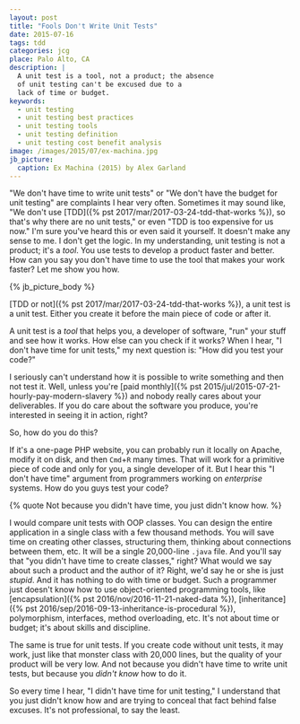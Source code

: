 ```yaml
---
layout: post
title: "Fools Don't Write Unit Tests"
date: 2015-07-16
tags: tdd
categories: jcg
place: Palo Alto, CA
description: |
  A unit test is a tool, not a product; the absence
  of unit testing can't be excused due to a
  lack of time or budget.
keywords:
  - unit testing
  - unit testing best practices
  - unit testing tools
  - unit testing definition
  - unit testing cost benefit analysis
image: /images/2015/07/ex-machina.jpg
jb_picture:
  caption: Ex Machina (2015) by Alex Garland
---
```


"We don't have time to write unit tests" or "We don't have the
budget for unit testing" are complaints I hear very often. Sometimes it
may sound like, "We don't use
[TDD]({% pst 2017/mar/2017-03-24-tdd-that-works %}), so that's why there are no unit tests," or even
"TDD is too expensive for us now." I'm sure you've heard this or even
said it yourself. It doesn't make any sense to me. I don't get the
logic. In my understanding, unit testing is not
a product; it's a _tool_. You use tests to develop a product
faster and better. How can you say you don't have time to use
the tool that makes your work faster? Let me show you how.

<!--more-->

{% jb_picture_body %}

[TDD or not]({% pst 2017/mar/2017-03-24-tdd-that-works %}),
a unit test is a unit test. Either you create it before
the main piece of code or after it.

A unit test is a _tool_ that helps you, a developer of software,
"run" your stuff and see how it works. How else can you check if it works?
When I hear, "I don't have time for unit tests," my next question is:
"How did you test your code?"

I seriously can't understand how it is possible to write something
and then not test it. Well, unless you're
[paid monthly]({% pst 2015/jul/2015-07-21-hourly-pay-modern-slavery %})
and nobody really cares about your deliverables. If you do care about the software
you produce, you're interested in seeing it in action, right?

So, how do you do this?

If it's a one-page PHP website, you can probably run it locally on Apache,
modify it on disk, and then `Cmd`+`R` many times. That will work for a primitive
piece of code and only for you, a single developer of it. But I hear
this "I don't have time" argument from programmers working on _enterprise_
systems. How do you guys test your code?

{% quote Not because you didn't have time, you just didn't know how. %}

I would compare unit tests with OOP classes. You can design the entire application
in a single class with a few thousand methods. You will save time on creating
other classes, structuring them, thinking about connections between them, etc.
It will be a single 20,000-line `.java` file. And you'll say that "you didn't
have time to create classes," right? What would we say about such a product and the
author of it? Right, we'd say he or she is just _stupid_. And it has nothing
to do with time or budget. Such a programmer just doesn't know how to use
object-oriented programming tools, like
[encapsulation]({% pst 2016/nov/2016-11-21-naked-data %}),
[inheritance]({% pst 2016/sep/2016-09-13-inheritance-is-procedural %}), polymorphism,
interfaces, method overloading, etc. It's not about time or budget; it's about
skills and discipline.

The same is true for unit tests. If you create code without unit tests,
it may work, just like that monster class with 20,000 lines, but the quality
of your product will be very low. And not because you didn't have time to
write unit tests, but because you _didn't know_ how to do it.

So every time I hear, "I didn't have time for unit testing," I understand
that you just didn't know how and are trying to conceal that fact behind
false excuses. It's not professional, to say the least.
